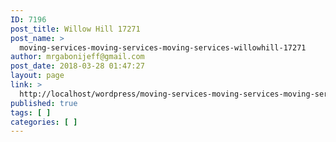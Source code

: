 ```yaml
---
ID: 7196
post_title: Willow Hill 17271
post_name: >
  moving-services-moving-services-moving-services-willowhill-17271
author: mrgabonijeff@gmail.com
post_date: 2018-03-28 01:47:27
layout: page
link: >
  http://localhost/wordpress/moving-services-moving-services-moving-services-willowhill-17271/
published: true
tags: [ ]
categories: [ ]
---
```

